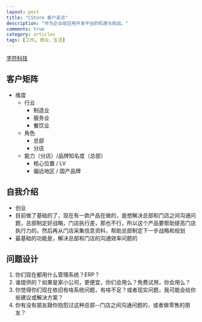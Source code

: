 ```yaml
---
layout: post
title: "CStore 客户采访"
description: "作为企业级应用开发平台的机遇与挑战。"
comments: true
category: articles
tags: [工作, 商业，生活]
---
```

[字符科技](http://www.alphabets.cn/)

## 客户矩阵

- 维度
	- 行业
		- 制造业
		- 服务业
		- 餐饮业
	- 角色
		- 总部
		- 分店
	- 能力（分店）/品牌知名度（总部）
	 	- 核心位置 / LV
		- 偏远地区 / 国产品牌
	
## 自我介绍
- 创业
- 目前做了基础的了，现在有一款产品在做的，是想解决总部和门店之间沟通问题，总部制定好战略，门店执行差，那也不行，所以这个产品要帮助提高门店执行力的。然后再从门店采集信息资料，帮助总部制定下一步战略和规划
- 最基础的功能是，解决总部和门店的沟通效率问题的

## 问题设计
1. 你们现在都用什么管理系统？ERP？
2. 谁提供的？如果是家小公司，更便宜，你们会用么？免费试用，你会用么？
3. 你觉得你们现在依旧有啥系统问题，有啥不足？或者现实问题，我可能会给你些建议或解决方案？
4. 你有没有朋友跟你抱怨过这种总部--门店之间沟通问题的，或者做零售的朋友？